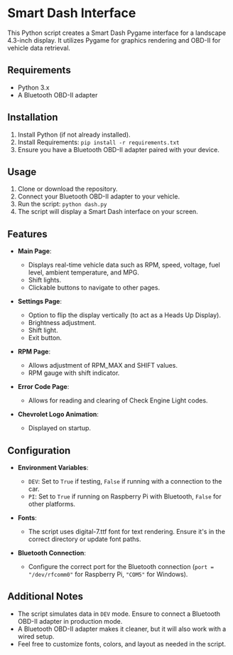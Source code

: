 # Smart Dash Interface

This Python script creates a Smart Dash Pygame interface for a landscape 4.3-inch display. It utilizes Pygame for graphics rendering and OBD-II for vehicle data retrieval.

## Requirements

- Python 3.x
- A Bluetooth OBD-II adapter

## Installation

1. Install Python (if not already installed).
2. Install Requirements: `pip install -r requirements.txt`
3. Ensure you have a Bluetooth OBD-II adapter paired with your device.

## Usage

1. Clone or download the repository.
2. Connect your Bluetooth OBD-II adapter to your vehicle.
3. Run the script: `python dash.py`
4. The script will display a Smart Dash interface on your screen.

## Features

- **Main Page**:
  - Displays real-time vehicle data such as RPM, speed, voltage, fuel level, ambient temperature, and MPG.
  - Shift lights.
  - Clickable buttons to navigate to other pages.
  
- **Settings Page**:
  - Option to flip the display vertically (to act as a Heads Up Display).
  - Brightness adjustment.
  - Shift light.
  - Exit button.

- **RPM Page**:
  - Allows adjustment of RPM_MAX and SHIFT values.
  - RPM gauge with shift indicator.

- **Error Code Page**:
  - Allows for reading and clearing of Check Engine Light codes.

- **Chevrolet Logo Animation**:
  - Displayed on startup.

## Configuration

- **Environment Variables**:
  - `DEV`: Set to `True` if testing, `False` if running with a connection to the car.
  - `PI`: Set to `True` if running on Raspberry Pi with Bluetooth, `False` for other platforms.

- **Fonts**:
  - The script uses digital-7.ttf font for text rendering. Ensure it's in the correct directory or update font paths.

- **Bluetooth Connection**:
  - Configure the correct port for the Bluetooth connection (`port = "/dev/rfcomm0"` for Raspberry Pi, `"COM5"` for Windows).

## Additional Notes

- The script simulates data in `DEV` mode. Ensure to connect a Bluetooth OBD-II adapter in production mode.
- A Bluetooth OBD-II adapter makes it cleaner, but it will also work with a wired setup.
- Feel free to customize fonts, colors, and layout as needed in the script.
